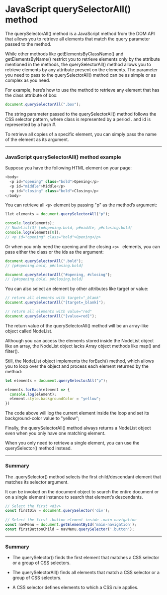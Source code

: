 # JavaScript querySelectorAll() method 
The querySelectorAll() method is a JavaScript method from the DOM API that allows you to retrieve all elements that match the query parameter passed to the method.

While other methods like getElementsByClassName() and getElementsByName() restrict you to retrieve elements only by the attribute mentioned in the methods, the querySelectorAll() method allows you to retrieve elements by any attribute present on the elements.
The parameter you need to pass to the querySelectorAll() method can be as simple or as complex as you need.

For example, here’s how to use the method to retrieve any element that has the class attribute of box:


```js
document.querySelectorAll(".box");
```

The string parameter passed to the querySelectorAll() method follows the CSS selector pattern, where class is represented by a period . and id is represented by a hash #.

To retrieve all copies of a specific element, you can simply pass the name of the element as its argument.

***

### JavaScript querySelectorAll() method example

Suppose you have the following HTML element on your page:


```js
<body>
  <p id="opening" class="bold">Opening</p>
  <p id="middle">Middle</p>
  <p id="closing" class="bold">Closing</p>
</body>
```

You can retrieve all ``<p>`` element by passing "p" as the method’s argument:


```js
llet elements = document.querySelectorAll("p");

console.log(elements);
// NodeList(3) [p#opening.bold, p#middle, p#closing.bold]
console.log(elements[0]);
// <p id="opening" class="bold">Opening</p>
```

Or when you only need the opening and the closing ``<p> `` elements, you can pass either the class or the ids as the argument:

```js
document.querySelectorAll(".bold");
// [p#opening.bold, p#closing.bold]

document.querySelectorAll("#opening, #closing");
// [p#opening.bold, p#closing.bold]
```

You can also select an element by other attributes like target or value:

```js
// return all elements with target="_blank"
document.querySelectorAll("[target=_blank]");

// return all elements with value="red"
document.querySelectorAll("[value=red]");
```

The return value of the querySelectorAll() method will be an array-like object called NodeList.

Although you can access the elements stored inside the NodeList object like an array, the NodeList object lacks Array object methods like map() and filter().

Still, the NodeList object implements the forEach() method, which allows you to loop over the object and process each element returned by the method:

```js
let elements = document.querySelectorAll("p");

elements.forEach(element => {
  console.log(element);
  element.style.backgroundColor = "yellow";
})
```

The code above will log the current element inside the loop and set its background-color value to "yellow";

Finally, the querySelectorAll() method always returns a NodeList object even when you only have one matching element.

When you only need to retrieve a single element, you can use the querySelector() method instead.

***

### Summary
The .querySelector() method selects the first child/descendant element that matches its selector argument.

It can be invoked on the document object to search the entire document or on a single element instance to search that element’s descendants.

```js
// Select the first <div>
const firstDiv = document.querySelector('div');
 
// Select the first .button element inside .main-navigation
const navMenu = document.getElementById('main-navigation');
const firstButtonChild = navMenu.querySelector('.button');
```

***

### Summary

* The querySelector() finds the first element that matches a CSS selector or a group of CSS selectors.

* The querySelectorAll() finds all elements that match a CSS selector or a group of CSS selectors.

* A CSS selector defines elements to which a CSS rule applies.
